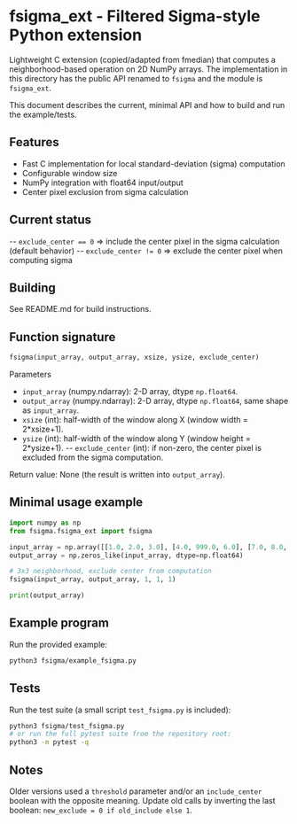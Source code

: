 # fsigma_ext - Filtered Sigma-style Python extension

Lightweight C extension (copied/adapted from fmedian) that computes a neighborhood-based operation on 2D NumPy arrays.
The implementation in this directory has the public API renamed to `fsigma` and the module is `fsigma_ext`.

This document describes the current, minimal API and how to build and run the example/tests.

## Features

- Fast C implementation for local standard-deviation (sigma) computation
- Configurable window size
- NumPy integration with float64 input/output
- Center pixel exclusion from sigma calculation
  
## Current status

-- `exclude_center == 0` => include the center pixel in the sigma calculation (default behavior)
-- `exclude_center != 0` => exclude the center pixel when computing sigma

## Building
See README.md for build instructions.

## Function signature

```python
fsigma(input_array, output_array, xsize, ysize, exclude_center)
```

Parameters

- `input_array` (numpy.ndarray): 2-D array, dtype `np.float64`.
- `output_array` (numpy.ndarray): 2-D array, dtype `np.float64`, same shape as `input_array`.
- `xsize` (int): half-width of the window along X (window width = 2*xsize+1).
- `ysize` (int): half-width of the window along Y (window height = 2*ysize+1).
-- `exclude_center` (int): if non-zero, the center pixel is excluded from the sigma computation.

Return value: None (the result is written into `output_array`).

## Minimal usage example

```python
import numpy as np
from fsigma.fsigma_ext import fsigma

input_array = np.array([[1.0, 2.0, 3.0], [4.0, 999.0, 6.0], [7.0, 8.0, 9.0]], dtype=np.float64)
output_array = np.zeros_like(input_array, dtype=np.float64)

# 3x3 neighborhood, exclude center from computation
fsigma(input_array, output_array, 1, 1, 1)

print(output_array)
```

## Example program

Run the provided example:

```bash
python3 fsigma/example_fsigma.py
```

## Tests

Run the test suite (a small script `test_fsigma.py` is included):

```bash
python3 fsigma/test_fsigma.py
# or run the full pytest suite from the repository root:
python3 -m pytest -q
```

## Notes

Older versions used a `threshold` parameter and/or an `include_center` boolean with the
opposite meaning. Update old calls by inverting the last boolean: `new_exclude = 0 if old_include else 1`.
